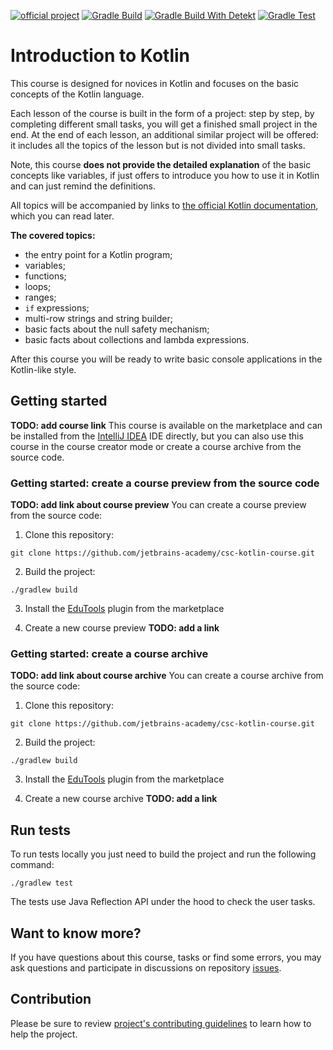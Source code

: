 [![official project](https://jb.gg/badges/official.svg)](https://confluence.jetbrains.com/display/ALL/JetBrains+on+GitHub)
[![Gradle Build](https://github.com/jetbrains-academy/csc-kotlin-course/actions/workflows/gradle-build.yml/badge.svg)](https://github.com/jetbrains-academy/csc-kotlin-course/actions/workflows/gradle-build.yml)
[![Gradle Build With Detekt](https://github.com/jetbrains-academy/csc-kotlin-course/actions/workflows/gradle-build-with-detekt.yml/badge.svg)](https://github.com/jetbrains-academy/csc-kotlin-course/actions/workflows/gradle-build-with-detekt.yml)
[![Gradle Test](https://github.com/jetbrains-academy/csc-kotlin-course/actions/workflows/gradle-test.yml/badge.svg)](https://github.com/jetbrains-academy/csc-kotlin-course/actions/workflows/gradle-test.yml)

# Introduction to Kotlin

This course is designed for novices in Kotlin
and focuses on the basic concepts of the Kotlin language.

Each lesson of the course is built in the form of a project:
step by step, by completing different small tasks,
you will get a finished small project in the end.
At the end of each lesson, an additional similar project will be offered:
it includes all the topics of the lesson but is not divided into small tasks.

Note, this course **does not provide the detailed explanation** of the basic concepts
like variables, if just offers to introduce you how to use it in Kotlin and can just remind the definitions.

All topics will be accompanied by links to [the official Kotlin documentation](https://kotlinlang.org/docs/home.html),
which you can read later.

**The covered topics:**
- the entry point for a Kotlin program;
- variables;
- functions;
- loops;
- ranges;
- `if` expressions;
- multi-row strings and string builder;
- basic facts about the null safety mechanism;
- basic facts about collections and lambda expressions.

After this course you will be ready to write basic console applications in the Kotlin-like style.

## Getting started

**TODO: add course link**
This course is available on the marketplace and can be installed from the 
[IntelliJ IDEA](https://www.jetbrains.com/idea/) IDE directly, but you can also use this course in 
the course creator mode or create a course archive from the source code.

### Getting started: create a course preview from the source code

**TODO: add link about course preview**
You can create a course preview from the source code:
1. Clone this repository: 
```text
git clone https://github.com/jetbrains-academy/csc-kotlin-course.git
```

2. Build the project:
```text
./gradlew build
```

3. Install the [EduTools](https://plugins.jetbrains.com/plugin/10081-edutools/docs/educational-products.html) plugin from the marketplace

4. Create a new course preview **TODO: add a link**

### Getting started: create a course archive

**TODO: add link about course archive**
You can create a course archive from the source code:
1. Clone this repository:
```text
git clone https://github.com/jetbrains-academy/csc-kotlin-course.git
```

2. Build the project:
```text
./gradlew build
```

3. Install the [EduTools](https://plugins.jetbrains.com/plugin/10081-edutools/docs/educational-products.html) plugin from the marketplace

4. Create a new course archive **TODO: add a link**

## Run tests

To run tests locally you just need to build the project and run the following command:

```text
./gradlew test
```

The tests use Java Reflection API under the hood to check the user tasks.

## Want to know more?

If you have questions about this course, tasks or find some errors,
you may ask questions and participate in discussions on repository [issues](https://github.com/jetbrains-academy/csc-kotlin-course/issues).

## Contribution

Please be sure to review [project's contributing guidelines](./contributing.md) to learn how to help the project.